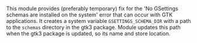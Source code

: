 This module provides (preferably temporary) fix for the 'No GSettings schemas are installed on the system' error that can occur with GTK applications.
It creates a system variable ```GSETTINGS_SCHEMA_DIR``` with a path to the ```schemas``` directory in the gtk3 package.
Module updates this path when the gtk3 package is updated, so its name and store location.